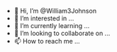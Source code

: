 - 👋 Hi, I’m @William3Johnson
- 👀 I’m interested in ...
- 🌱 I’m currently learning ...
- 💞️ I’m looking to collaborate on ...
- 📫 How to reach me ...

<!---
William3Johnson/William3Johnson is a ✨ special ✨ repository because its `README.md` (this file) appears on your GitHub profile.
You can click the Preview link to take a look at your changes.
--->
